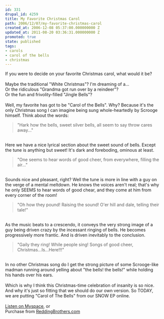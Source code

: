 ```yaml
---
id: 331
drupal_id: 4259
title: My Favorite Christmas Carol
path: 2006/12/07/my-favorite-christmas-carol
created_at: 2006-12-08 05:37:00.000000000 Z
updated_at: 2011-08-20 03:36:31.000000000 Z
promoted: true
state: published
tags:
- carols
- carol of the bells
- christmas
---
```

If you were to decide on your favorite Christmas carol, what would it be?<br /><br />Maybe the traditional "White Christmas"? I'm dreaming of a...<br />Or the ridiculous "Grandma got run over by a reindeer"?<br />Or the fun and frivolity-filled "Jingle Bells"?<br /><br />Well, my favorite has got to be "Carol of the Bells". Why? Because it's the only Christmas song I can imagine being sung whole-heartedly by Scrooge himself. Think about the words:<br /><blockquote>"Hark how the bells, sweet silver bells, all seem to say throw cares away..."</blockquote><br />Here we have a nice lyrical section about the sweet sound of bells. Except the tune is anything but sweet! It's dark and foreboding, ominous at least.<br /><blockquote>"One seems to hear words of good cheer, from everywhere, filling the air..."</blockquote><br />Sounds nice and pleasant, right? Well the tune is more in line with a guy on the verge of a mental meltdown. He knows the voices aren't real; that's why he only SEEMS to hear words of good chear, and they come at him from every corner of the room!<br /><blockquote>"Oh how they pound! Raising the sound! O'er hill and dale, telling their tale!"</blockquote><br />As the music beats to a crescendo, it conveys the very strong image of a guy being driven crazy by the incessant ringing of bells. He becomes progressively more frantic. And is driven inevitably to the conclusion.<br /><blockquote>"Gaily they ring! While people sing! Songs of good cheer, Christmas...Is...Here!!!"</blockquote><br />In no other Christmas song do I get the strong picture of some Scrooge-like madman running around yelling about "the bells! the bells!" while holding his hands over his ears.<br /><br />Which is why I think this Christmas-time celebration of insanity is so nice. And why it's just so fitting that we should do our own version. So TODAY, we are putting "Carol of The Bells" from our SNOW EP online.<br /><br /><a href="http://myspace.com/reddingbrothers">Listen on Myspace</a>, or<br />Purchase from <a href="http://www.reddingbrothers.com/">ReddingBrothers.com</a>
